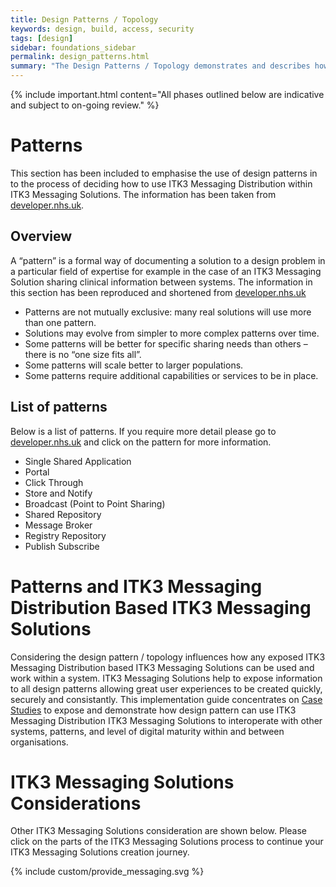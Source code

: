 ```yaml
---
title: Design Patterns / Topology
keywords: design, build, access, security
tags: [design]
sidebar: foundations_sidebar
permalink: design_patterns.html
summary: "The Design Patterns / Topology demonstrates and describes how various design patterns can influence access, security and use of ITK3 Messaging Solutions."
---
```


{% include important.html content="All phases outlined below are indicative and subject to on-going review." %}

# Patterns #

This section has been included to emphasise the use of design patterns in to the process of deciding how to use ITK3 Messaging Distribution within ITK3 Messaging Solutions. The information has been taken from [developer.nhs.uk](https://developer.nhs.uk/library/architecture/integration-patterns/information-sharing-patterns-summary/).

## Overview ## 

A “pattern” is a formal way of documenting a solution to a design problem in a particular field of expertise for example in the case of an ITK3 Messaging Solution sharing clinical information between systems. The information in this section has been reproduced and shortened from [developer.nhs.uk](https://developer.nhs.uk/library/architecture/integration-patterns/information-sharing-patterns-summary/)
- Patterns are not mutually exclusive: many real solutions will use more than one pattern.
- Solutions may evolve from simpler to more complex patterns over time.
- Some patterns will be better for specific sharing needs than others – there is no “one size fits all”.
- Some patterns will scale better to larger populations.
- Some patterns require additional capabilities or services to be in place.

## List of patterns ##

Below is a list of patterns. If you require more detail please go to [developer.nhs.uk](https://developer.nhs.uk/library/architecture/integration-patterns/information-sharing-patterns-summary/) and click on the pattern for more information. 

- Single Shared Application
- Portal
- Click Through
- Store and Notify
- Broadcast (Point to Point Sharing)
- Shared Repository
- Message Broker
- Registry Repository
- Publish Subscribe

# Patterns and ITK3 Messaging Distribution Based ITK3 Messaging Solutions  #

Considering the design pattern / topology influences how any exposed ITK3 Messaging Distribution based ITK3 Messaging Solutions can be used and work within a system. ITK3 Messaging Solutions help to expose information to all design patterns allowing great user experiences to be created quickly, securely and consistantly. This implementation guide concentrates on [Case Studies](/engage_case_studies.html) to expose and demonstrate how design pattern can use ITK3 Messaging Distribution ITK3 Messaging Solutions to interoperate with other systems, patterns, and level of digital maturity within and between organisations.

# ITK3 Messaging Solutions Considerations #

Other ITK3 Messaging Solutions consideration are shown below. Please click on the parts of the ITK3 Messaging Solutions process to continue your ITK3 Messaging Solutions creation journey.

{% include custom/provide_messaging.svg %}

